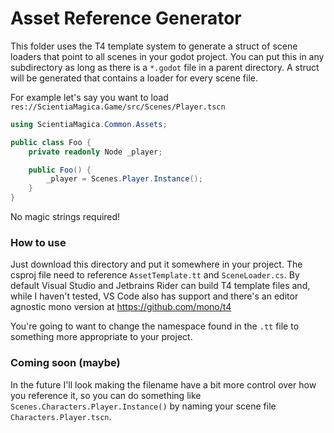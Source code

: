 ﻿# Asset Reference Generator

This folder uses the T4 template system to generate a struct of scene loaders that point
to all scenes in your godot project. You can put this in any subdirectory as long as there
is a `*.godot` file in a parent directory. A struct will be generated that contains a
loader for every scene file.

For example let's say you want to load `res://ScientiaMagica.Game/src/Scenes/Player.tscn`
```C#
using ScientiaMagica.Common.Assets;

public class Foo {
    private readonly Node _player;

    public Foo() {
        _player = Scenes.Player.Instance();
    }
}
```

No magic strings required!

### How to use

Just download this directory and put it somewhere in your project. The csproj file need to
reference `AssetTemplate.tt` and `SceneLoader.cs`. By default Visual Studio and
Jetbrains Rider can build T4 template files and, while I haven't tested, VS Code also has
support and there's an editor agnostic mono version at https://github.com/mono/t4

You're going to want to change the namespace found in the `.tt` file to something more
appropriate to your project.

### Coming soon (maybe)

In the future I'll look making the filename have a bit more control over how you reference
it, so you can do something like `Scenes.Characters.Player.Instance()`
by naming your scene file `Characters.Player.tscn`.